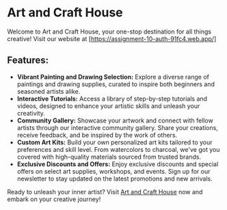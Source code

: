# Art and Craft House

Welcome to Art and Craft House, your one-stop destination for all things creative! Visit our website at [https://assignment-10-auth-91fc4.web.app/]

## Features:

- **Vibrant Painting and Drawing Selection:** Explore a diverse range of paintings and drawing supplies, curated to inspire both beginners and seasoned artists alike.
- **Interactive Tutorials:** Access a library of step-by-step tutorials and videos, designed to enhance your artistic skills and unleash your creativity.
- **Community Gallery:** Showcase your artwork and connect with fellow artists through our interactive community gallery. Share your creations, receive feedback, and be inspired by the work of others.
- **Custom Art Kits:** Build your own personalized art kits tailored to your preferences and skill level. From watercolors to charcoal, we've got you covered with high-quality materials sourced from trusted brands.
- **Exclusive Discounts and Offers:** Enjoy exclusive discounts and special offers on select art supplies, workshops, and events. Sign up for our newsletter to stay updated on the latest promotions and new arrivals.

Ready to unleash your inner artist? Visit [Art and Craft House](https://assignment-10-auth-91fc4.web.app/) now and embark on your creative journey!

